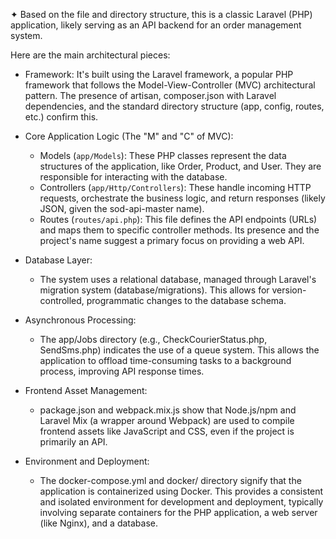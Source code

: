 ✦ Based on the file and directory structure, this is a classic Laravel (PHP) application, likely serving as an API backend for an order management system.

Here are the main architectural pieces:


* Framework: It's built using the Laravel framework, a popular PHP framework that follows the Model-View-Controller (MVC) architectural pattern. The presence of
  artisan, composer.json with Laravel dependencies, and the standard directory structure (app, config, routes, etc.) confirm this.


* Core Application Logic (The "M" and "C" of MVC):
    * Models (`app/Models`): These PHP classes represent the data structures of the application, like Order, Product, and User. They are responsible for
      interacting with the database.
    * Controllers (`app/Http/Controllers`): These handle incoming HTTP requests, orchestrate the business logic, and return responses (likely JSON, given the
      sod-api-master name).
    * Routes (`routes/api.php`): This file defines the API endpoints (URLs) and maps them to specific controller methods. Its presence and the project's name
      suggest a primary focus on providing a web API.


* Database Layer:
    * The system uses a relational database, managed through Laravel's migration system (database/migrations). This allows for version-controlled, programmatic
      changes to the database schema.


* Asynchronous Processing:
    * The app/Jobs directory (e.g., CheckCourierStatus.php, SendSms.php) indicates the use of a queue system. This allows the application to offload
      time-consuming tasks to a background process, improving API response times.


* Frontend Asset Management:
    * package.json and webpack.mix.js show that Node.js/npm and Laravel Mix (a wrapper around Webpack) are used to compile frontend assets like JavaScript and
      CSS, even if the project is primarily an API.


* Environment and Deployment:
    * The docker-compose.yml and docker/ directory signify that the application is containerized using Docker. This provides a consistent and isolated environment
      for development and deployment, typically involving separate containers for the PHP application, a web server (like Nginx), and a database.
